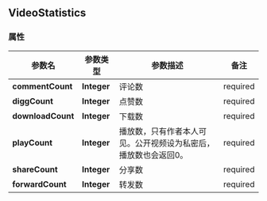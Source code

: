 <a name="VideoStatistics"></a>
## VideoStatistics
### 属性
参数名 | 参数类型 | 参数描述 | 备注
------------ | ------------- | ------------- | -------------
**commentCount** | **Integer** | 评论数 |  required 
**diggCount** | **Integer** | 点赞数 |  required 
**downloadCount** | **Integer** | 下载数 |  required 
**playCount** | **Integer** | 播放数，只有作者本人可见。公开视频设为私密后，播放数也会返回0。 |  required 
**shareCount** | **Integer** | 分享数 |  required 
**forwardCount** | **Integer** | 转发数 |  required 







